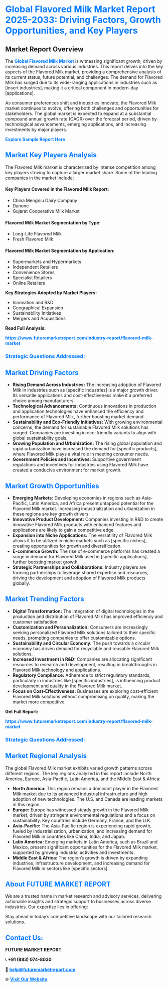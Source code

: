 <h1 style="color: #007BFF;">Global Flavored Milk Market Report 2025-2033: Driving Factors, Growth Opportunities, and Key Players</h1>

<section id="overview">
<h2>Market Report Overview</h2>
<p>The <a href="https://www.futuremarketreport.com/industry-report/flavored-milk-market" style="color: #007BFF; text-decoration: none;"><strong>Global Flavored Milk Market</strong></a> is witnessing significant growth, driven by increasing demand across various industries. This report delves into the key aspects of the Flavored Milk market, providing a comprehensive analysis of its current status, future potential, and challenges. The demand for Flavored Milk has surged due to its wide-ranging applications in industries such as [insert industries], making it a critical component in modern-day [applications].</p>
<p>As consumer preferences shift and industries innovate, the Flavored Milk market continues to evolve, offering both challenges and opportunities for stakeholders. The global market is expected to expand at a substantial compound annual growth rate (CAGR) over the forecast period, driven by technological advancements, emerging applications, and increasing investments by major players.</p>
</section>

<section id="overview">
<p><a href="https://www.futuremarketreport.com/request-sample/reportId=51476" style="color: #007BFF; text-decoration: none;"><strong>Explore Sample Report Here</strong></a></p>
</section>

<section id="key-players">
<h2 style="color: #007BFF;">Market Key Players Analysis</h2>
<p>The Flavored Milk market is characterized by intense competition among key players striving to capture a larger market share. Some of the leading companies in the market include:</p>
<h4>Key Players Covered in the Flavored Milk Report:</h4>
<ul><li>China Mengniu Dairy Company</li><li>Danone</li><li>Gujarat Cooperative Milk Market</li></ul>
<h4>Flavored Milk Market Segmentation by Type:</h4>
<ul><li>Long-Life Flavored Milk</li><li>Fresh Flavored Milk</li></ul>

<h4>Flavored Milk Market Segmentation by Application:</h4>
<ul><li>Supermarkets and Hypermarkets</li><li>Independent Retailers</li><li>Convenience Stores</li><li>Specialist Retailers</li><li>Online Retailers</li></ul>
<p><strong>Key Strategies Adopted by Market Players:</strong></p>
<ul>
<li>Innovation and R&D</li>
<li>Geographical Expansion</li>
<li>Sustainability Initiatives</li>
<li>Mergers and Acquisitions</li>
</ul>
</section>

<section>
<p><strong>Read Full Analysis: </strong></p><a href="https://www.futuremarketreport.com/industry-report/flavored-milk-market" style="color: #007BFF; text-decoration: none;"><strong>https://www.futuremarketreport.com/industry-report/flavored-milk-market</strong></a>
<h3 style="color: #007BFF;">Strategic Questions Addressed:</h3>
</section>

<section id="driving-factors">
<h2 style="color: #007BFF;">Market Driving Factors</h2>
<ul>
<li><strong>Rising Demand Across Industries:</strong> The increasing adoption of Flavored Milk in industries such as [specific industries] is a major growth driver. Its versatile applications and cost-effectiveness make it a preferred choice among manufacturers.</li>
<li><strong>Technological Advancements:</strong> Continuous innovations in production and application technologies have enhanced the efficiency and performance of Flavored Milk, further boosting market demand.</li>
<li><strong>Sustainability and Eco-Friendly Initiatives:</strong> With growing environmental concerns, the demand for sustainable Flavored Milk solutions has surged. Companies are investing in eco-friendly variants to align with global sustainability goals.</li>
<li><strong>Growing Population and Urbanization:</strong> The rising global population and rapid urbanization have increased the demand for [specific products], where Flavored Milk plays a vital role in meeting consumer needs.</li>
<li><strong>Government Policies and Incentives:</strong> Supportive government regulations and incentives for industries using Flavored Milk have created a conducive environment for market growth.</li>
</ul>
</section>

<section id="growth-opportunities">
<h2 style="color: #007BFF;">Market Growth Opportunities</h2>
<ul>
<li><strong>Emerging Markets:</strong> Developing economies in regions such as Asia-Pacific, Latin America, and Africa present untapped potential for the Flavored Milk market. Increasing industrialization and urbanization in these regions are key growth drivers.</li>
<li><strong>Innovative Product Development:</strong> Companies investing in R&D to create innovative Flavored Milk products with enhanced features and applications are likely to gain a competitive edge.</li>
<li><strong>Expansion into Niche Applications:</strong> The versatility of Flavored Milk allows it to be utilized in niche markets such as [specific niches], creating opportunities for growth and diversification.</li>
<li><strong>E-commerce Growth:</strong> The rise of e-commerce platforms has created a surge in demand for Flavored Milk used in [specific applications], further boosting market growth.</li>
<li><strong>Strategic Partnerships and Collaborations:</strong> Industry players are forming partnerships to leverage shared expertise and resources, driving the development and adoption of Flavored Milk products globally.</li>
</ul>
</section>

<section id="trending-factors">
<h2 style="color: #007BFF;">Market Trending Factors</h2>
<ul>
<li><strong>Digital Transformation:</strong> The integration of digital technologies in the production and distribution of Flavored Milk has improved efficiency and customer satisfaction.</li>
<li><strong>Customization and Personalization:</strong> Consumers are increasingly seeking personalized Flavored Milk solutions tailored to their specific needs, prompting companies to offer customizable options.</li>
<li><strong>Sustainability and Circular Economy:</strong> The push towards a circular economy has driven demand for recyclable and reusable Flavored Milk solutions.</li>
<li><strong>Increased Investment in R&D:</strong> Companies are allocating significant resources to research and development, resulting in breakthroughs in Flavored Milk technology and applications.</li>
<li><strong>Regulatory Compliance:</strong> Adherence to strict regulatory standards, particularly in industries like [specific industries], is influencing product development and quality in the Flavored Milk market.</li>
<li><strong>Focus on Cost-Effectiveness:</strong> Businesses are exploring cost-efficient Flavored Milk solutions without compromising on quality, making the market more competitive.</li>
</ul>
</section>

<section>
<p><strong>Get Full Report: </strong></p><a href="https://www.futuremarketreport.com/industry-report/flavored-milk-market" style="color: #007BFF; text-decoration: none;"><strong>https://www.futuremarketreport.com/industry-report/flavored-milk-market</strong></a>
<h3 style="color: #007BFF;">Strategic Questions Addressed:</h3>
</section>


<section id="regional-analysis">
<h2 style="color: #007BFF;">Market Regional Analysis</h2>
<p>The global Flavored Milk market exhibits varied growth patterns across different regions. The key regions analyzed in this report include North America, Europe, Asia-Pacific, Latin America, and the Middle East & Africa:</p>
<ul>
<li><strong>North America:</strong> This region remains a dominant player in the Flavored Milk market due to its advanced industrial infrastructure and high adoption of new technologies. The U.S. and Canada are leading markets in this region.</li>
<li><strong>Europe:</strong> Europe has witnessed steady growth in the Flavored Milk market, driven by stringent environmental regulations and a focus on sustainability. Key countries include Germany, France, and the U.K.</li>
<li><strong>Asia-Pacific:</strong> The Asia-Pacific region is experiencing rapid growth, fueled by industrialization, urbanization, and increasing demand for Flavored Milk in countries like China, India, and Japan.</li>
<li><strong>Latin America:</strong> Emerging markets in Latin America, such as Brazil and Mexico, present significant opportunities for the Flavored Milk market, supported by growing industrial activities and investments.</li>
<li><strong>Middle East & Africa:</strong> The region’s growth is driven by expanding industries, infrastructure development, and increasing demand for Flavored Milk in sectors like [specific sectors].</li>
</ul>
</section>

<footer>
<h2 style="color: #007BFF;">About FUTURE MARKET REPORT</h2>
<p>We are a trusted name in market research and advisory services, delivering actionable insights and strategic support to businesses across diverse industries. Our expertise lies in offering:</p>

<p>Stay ahead in today’s competitive landscape with our tailored research solutions.</p>

<h2 style="color: #007BFF;">Contact Us:</h2>
<p><strong>FUTURE MARKET REPORT</strong></p>
<p>📞 <strong>+91 (883) 074-8030</strong></p>
<p>📧 <strong><a href="mailto:help@futuremarketreport.com" style="color: #007BFF;">help@futuremarketreport.com</a></strong></p>
<p>🌐 <strong><a href="https://www.futuremarketreport.com/" style="color: #007BFF;">Visit Our Website</a></strong></p>
</footer>